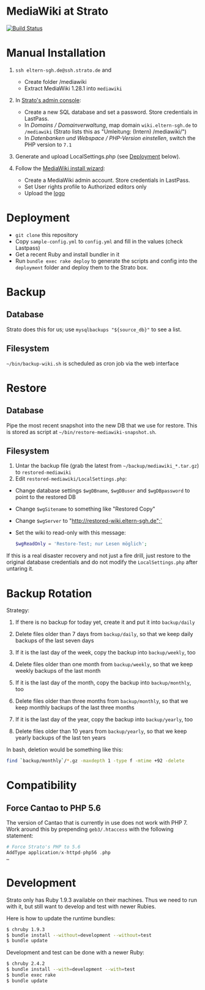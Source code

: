 # MediaWiki at Strato

[![Build Status](https://travis-ci.org/sgh-eltern/wiki.svg?branch=master)](https://travis-ci.org/sgh-eltern/wiki)

# Manual Installation

1. `ssh eltern-sgh.de@ssh.strato.de` and

    - Create folder /mediawiki
    - Extract MediaWiki 1.28.1 into `mediawiki`

1. In [Strato's admin console](https://strato.de/apps/CustomerService):

    * Create a new SQL database and set a password. Store credentials in LastPass.
    * In _Domains / Domainverwaltung_, map domain `wiki.eltern-sgh.de` to `/mediawiki` (Strato lists this as "Umleitung: (Intern) /mediawiki/")
    * In _Datenbanken und Webspace / PHP-Version einstellen_, switch the PHP version to `7.1`

1. Generate and upload LocalSettings.php (see [Deployment](#deployment) below).

1. Follow the [MediaWiki install wizard](http://wiki.eltern-sgh.de):

    - Create a MediaWiki admin account. Store credentials in LastPass.
    - Set User rights profile to Authorized editors only
    - Upload the [logo](assets/schickhardt.jpg)

# Deployment

* `git clone` this repository
* Copy `sample-config.yml` to `config.yml` and fill in the values (check Lastpass)
* Get a recent Ruby and install bundler in it
* Run `bundle exec rake deploy` to generate the scripts and config into the `deployment` folder and deploy them to the Strato box.

# Backup

## Database

Strato does this for us; use `mysqlbackups "${source_db}"` to see a list.

## Filesystem

`~/bin/backup-wiki.sh` is scheduled as cron job via the web interface

# Restore

## Database

Pipe the most recent snapshot into the new DB that we use for restore. This is stored as script at `~/bin/restore-mediawiki-snapshot.sh`.

## Filesystem

1. Untar the backup file (grab the latest from `~/backup/mediawiki_*.tar.gz`) to `restored-mediawiki`
1. Edit `restored-mediawiki/LocalSettings.php`:
  * Change database settings `$wgDBname`, `$wgDBuser` and `$wgDBpassword` to point to the restored DB
  * Change `$wgSitename` to something like "Restored Copy"
  * Change `$wgServer` to "http://restored-wiki.eltern-sgh.de";`
  * Set the wiki to read-only with this message:

    ```php
    $wgReadOnly = 'Restore-Test; nur Lesen möglich';
    ```

If this is a real disaster recovery and not just a fire drill, just restore to the original database credentials and do not modify the `LocalSettings.php` after untaring it.

# Backup Rotation

Strategy:

1. If there is no backup for today yet, create it and put it into `backup/daily`
1. Delete files older than 7 days from `backup/daily`, so that we keep daily backups of the last seven days

1. If it is the last day of the week, copy the backup into `backup/weekly`, too
1. Delete files older than one month from `backup/weekly`, so that we keep weekly backups of the last month

1. If it is the last day of the month, copy the backup into `backup/monthly`, too
1. Delete files older than three months from `backup/monthly`, so that we keep monthly backups of the last three months

1. If it is the last day of the year, copy the backup into `backup/yearly`, too
1. Delete files older than 10 years from `backup/yearly`, so that we keep yearly backups of the last ten years

In bash, deletion would be something like this:

```bash
find `backup/monthly`/*.gz -maxdepth 1 -type f -mtime +92 -delete
```

# Compatibility

## Force Cantao to PHP 5.6

The version of Cantao that is currently in use does not work with PHP 7. Work around this by prepending `geb3/.htaccess` with the following statement:

```php
# Force Strato's PHP to 5.6
AddType application/x-httpd-php56 .php
…
```

# Development

Strato only has Ruby 1.9.3 available on their machines. Thus we need to run with it, but still want to develop and test with newer Rubies.

Here is how to update the runtime bundles:

```bash
$ chruby 1.9.3
$ bundle install --without=development --without=test
$ bundle update
```

Development and test can be done with a newer Ruby:

```bash
$ chruby 2.4.2
$ bundle install --with=development --with=test
$ bundle exec rake
$ bundle update
```
